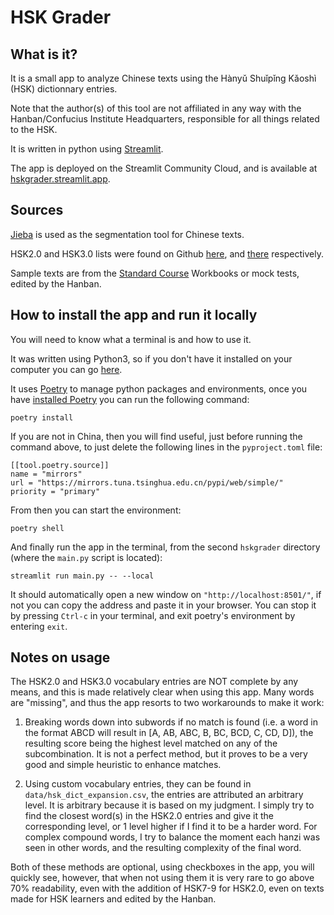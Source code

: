 # HSK Grader

## What is it?

It is a small app to analyze Chinese texts using the Hànyǔ Shuǐpǐng Kǎoshì (HSK) dictionnary entries.

Note that the author(s) of this tool are not affiliated in any way with the Hanban/Confucius Institute Headquarters, responsible for all things related to the HSK.

It is written in python using [Streamlit](https://streamlit.io/).

The app is deployed on the Streamlit Community Cloud, and is available at [hskgrader.streamlit.app](https://hskgrader.streamlit.app/).

## Sources

[Jieba](https://github.com/fxsjy/jieba/tree/master) is used as the segmentation tool for Chinese texts.

HSK2.0 and HSK3.0 lists were found on Github [here](https://github.com/ynot4/hsk-vocabulary/tree/master), and [there](https://github.com/ivankra/hsk30/tree/master) respectively.

Sample texts are from the [Standard Course](https://www.hskstandardcourse.com/) Workbooks or mock tests, edited by the Hanban.

## How to install the app and run it locally

You will need to know what a terminal is and how to use it.

It was written using Python3, so if you don't have it installed on your computer you can go [here](https://realpython.com/installing-python/).

It uses [Poetry](https://python-poetry.org/) to manage python packages and environments, once you have [installed Poetry](https://python-poetry.org/docs/#installation) you can run the following command:

```
poetry install
```

If you are not in China, then you will find useful, just before running the command above, to just delete the following lines in the `pyproject.toml` file:

```
[[tool.poetry.source]]
name = "mirrors"
url = "https://mirrors.tuna.tsinghua.edu.cn/pypi/web/simple/"
priority = "primary"
```
 
From then you can start the environment:

```
poetry shell
```

And finally run the app in the terminal, from the second `hskgrader` directory (where the `main.py` script is located):

```
streamlit run main.py -- --local 
```

It should automatically open a new window on `"http://localhost:8501/"`, if not you can copy the address and paste it in your browser.
You can stop it by pressing `Ctrl-c` in your terminal, and exit poetry's environment by entering `exit`.

## Notes on usage

The HSK2.0 and HSK3.0 vocabulary entries are NOT complete by any means, and this is made relatively clear when using this app.
Many words are "missing", and thus the app resorts to two workarounds to make it work:

1. Breaking words down into subwords if no match is found (i.e. a word in the format ABCD will result in [A, AB, ABC, B, BC, BCD, C, CD, D]),
the resulting score being the highest level matched on any of the subcombination. It is not a perfect method, but it proves to be a very
good and simple heuristic to enhance matches.

2. Using custom vocabulary entries, they can be found in `data/hsk_dict_expansion.csv`, the entries are attributed an arbitrary level. It is
arbitrary because it is based on my judgment. I simply try to find the closest word(s) in the HSK2.0 entries and give it the corresponding level,
or 1 level higher if I find it to be a harder word. For complex compound words, I try to balance the moment each hanzi was seen in other words,
and the resulting complexity of the final word.

Both of these methods are optional, using checkboxes in the app, you will quickly see, however, that when not using them it is very rare to go above
70% readability, even with the addition of HSK7-9 for HSK2.0, even on texts made for HSK learners and edited by the Hanban.
